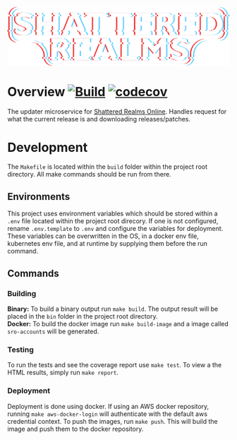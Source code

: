 ![Shattered Realms Online](https://github.com/ShatteredRealms/Documentation/raw/main/assets/images/logo/WhiteLogo.png)

# Overview [![Build](https://github.com/ShatteredRealms/Accounts/actions/workflows/build.yml/badge.svg)](https://github.com/ShatteredRealms/Characters/actions/workflows/build.yml) [![codecov](https://codecov.io/gh/ShatteredRealms/Characters/branch/main/graph/badge.svg?token=P01UR012I1)](https://codecov.io/gh/ShatteredRealms/Accounts)
The updater microservice for [Shattered Realms Online](https://github.com/ShatteredRealms/Game). Handles request for
what the current release is and downloading releases/patches.

# Development
The `Makefile` is located within the `build` folder within the project root directory. All make commands should be run from there.

## Environments
This project uses environment variables which should be stored within a `.env` file located within the project root direcory. If one is not configured, rename `.env.template` to `.env` and configure the variables for deployment. These variables can be overwritten in the OS, in a docker env file, kubernetes env file, and at runtime by supplying them before the run command.

## Commands
### Building
**Binary:** To build a binary output run `make build`. The output result will be placed in the `bin` folder in the project root directory. \
**Docker:** To build the docker image run `make build-image` and a image called `sro-accounts` will be generated.

### Testing
To run the tests and see the coverage report use `make test`. To view a the HTML results, simply run `make report`.

### Deployment
Deployment is done using docker. If using an AWS docker repository, running `make aws-docker-login` will authenticate with the default aws credential context. To push the images, run `make push`. This will build the image and push them to the docker repository.
